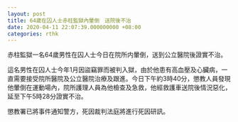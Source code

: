 ```yaml
---
layout: post
title: 64歲在囚人士赤柱監獄內暈倒　送院後不治
date: 2020-04-11 22:07:39.000000000 +08:00
categories: rthk
---
```


赤柱監獄一名64歲男性在囚人士今日在院所内暈倒，送到公立醫院後證實不治。

這名男性在囚人士今年1月因盜竊罪而被判入獄，由於他患有高血壓及心臟病，一直需要接受院所醫院及公立醫院治療及跟進。今日下午約3時40分，懲教人員發現他暈倒在運動場內，院所護理人員為他檢查及急救，他經救護車送院後情況惡化，延至下午5時28分證實不治。

懲教署已將事件通知警方，死因裁判法庭將進行死因研訊。
